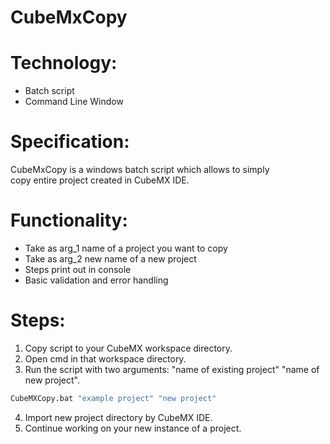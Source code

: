 # CubeMxCopy

# Technology:
* Batch script
* Command Line Window

# Specification:

CubeMxCopy is a windows batch script which allows to simply <br>
copy entire project created in CubeMX IDE. 

# Functionality:
* Take as arg_1 name of a project you want to copy
* Take as arg_2 new name of a new project
* Steps print out in console
* Basic validation and error handling

# Steps:
1. Copy script to your CubeMX workspace directory.
2. Open cmd in that workspace directory.
3. Run the script with two arguments: "name of existing project" "name of new project". <br>
```bash
CubeMXCopy.bat "example project" "new project"
```
4. Import new project directory by CubeMX IDE.
5. Continue working on your new instance of a project.
